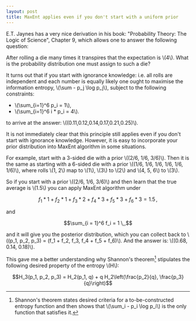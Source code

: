 ```yaml
---
layout: post
title: MaxEnt applies even if you don't start with a uniform prior
---
```


E.T. Jaynes has a very nice derivation in his book: "Probability Theory: The
Logic of Science", Chapter 9, which allows one to answer the following
question:

After rolling a die many times it transpires that the expectation is \\(4\\).
What is the probability distribution one must assign to such a die?

It turns out that if you start with ignorance knowledge: i.e. all rolls
are independent and each number is equally likely one ought to maximise
the information entropy, \\(\sum - p_j \log p_j\\), subject to the following
constraints:

* \\(\sum_{i=1}^6 p_i = 1\\),
* \\(\sum_{i=1}^6 i * p_i = 4\\).

to arrive at the answer: \\((0.11,0.12,0.14,0.17,0.21,0.25)\\).

It is not immediately clear that this principle still applies even if you don't
start with ignorance knowledge. However, it is easy to incorporate your prior
distribution into MaxEnt algorithm in some situations.

For example, start with a 3-sided die with a prior \\((2/6, 1/6, 3/6)\\). Then
it is the same as starting with a 6-sided die with a prior \\((1/6, 1/6, 1/6,
1/6, 1/6, 1/6)\\), where rolls \\(1, 2\\) map to  \\(1\\), \\(3\\) to \\(2\\)
and \\(4, 5, 6\\) to \\(3\\).

So if you start with a prior \\((2/6, 1/6, 3/6)\\) and then learn that the true
average is \\(1.5\\) you can apply MaxEnt algorithm under

$$f_1 * 1 + f_2 * 1 + f_3 * 2 + f_4 * 3 + f_5 * 3 + f_6 * 3 = 1.5 \,,$$

and

$$\sum_{i = 1}^6 f_i = 1 \,,$$

and it will give you the posterior distribution, which you can collect
back to \\((p_1, p_2, p_3)  = (f_1 + f_2, f_3, f_4 + f_5 + f_6)\\). And
the answer is: \\((0.68, 0.14, 0.18)\\).

This gave me a better understanding why Shannon's theorem[^1] stipulates the
following desired property of the entropy \\(H\\):

$$H_3(p_1, p_2, p_3) = H_2(p_1, q) + q
H_2\left(\frac{p_2}{q}, \frac{p_3}{q}\right)$$

[^1]:
    Shannon's theorem states desired criteria for a to-be-constructed entropy
    function and then shows that \\(\sum_i - p_i \log p_i\\) is the only
    function that satisfies it.
